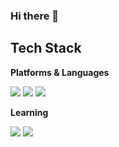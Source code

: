 ### Hi there 👋

## Tech Stack
**Platforms & Languages**

<img src="https://img.shields.io/badge/c++-00599C?style=for-the-badge&logo=c%2B%2B&logoColor=white"> <img src="https://img.shields.io/badge/python-3776AB?style=for-the-badge&logo=python&logoColor=white"> <img src="https://img.shields.io/badge/Arduino-00979D?style=for-the-badge&logo=Arduino&logoColor=white"/> 

**Learning**

<img src="https://img.shields.io/badge/Kotlin-7F52FF?style=for-the-badge&logo=Kotlin&logoColor=white"> <img src="https://img.shields.io/badge/AndroidStudio-3DDC84?style=for-the-badge&logo=Android-Studio&logoColor=white">
